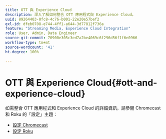 ```yaml
---
title: OTT 與 Experience Cloud
description: 深入了解如何整合 OTT 應用程式與 Experience Cloud。
uuid: 89264403-0fc8-4c76-b001-22e20e57bef2
exl-id: dfeb0708-e744-4ff1-a644-3d77812f736a
feature: "Streaming Media, Experience Cloud Integration"
role: User, Admin, Data Engineer
source-git-commit: 70900e305c3ed7a2be4069c6f296d56f1f6e0966
workflow-type: tm+mt
source-wordcount: '41'
ht-degree: 100%

---
```


# OTT 與 Experience Cloud{#ott-and-experience-cloud}

如需整合 OTT 應用程式和 Experience Cloud 的詳細資訊，請參閱 Chromecast 和 Roku 的「設定」主題：

* [設定 Chromecast](/help/implementation/media-sdk/setup/set-up-chromecast.md)
* [設定 Roku](/help/implementation/media-sdk/setup/set-up-roku.md)

